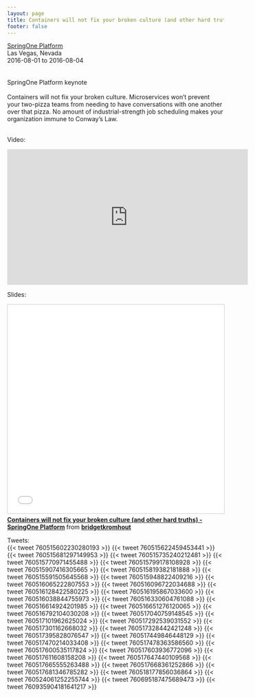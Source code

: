 ```yaml
---
layout: page
title: Containers will not fix your broken culture (and other hard truths)
footer: false
---
```


<div class="views-field views-field-nothing">        <span class="field-content views-field-field-details"><a href="http://springoneplatform.io/">SpringOne Platform</a><br>Las Vegas, Nevada<br><span class="date-display-start">2016-08-01</span> to <span class="date-display-end">2016-08-04</span></span></div>
<br>
<br>
SpringOne Platform keynote
<br>
<br>
Containers will not fix your broken culture. Microservices won’t prevent your two-pizza teams from needing to have conversations with one another over that pizza. No amount of industrial-strength job scheduling makes your organization immune to Conway’s Law.
<br>
<br>

Video:
<br>
<iframe width="560" height="315" src="https://www.youtube.com/embed/3kMbEkm8p2w" frameborder="0" allowfullscreen></iframe>
<br>

Slides:
<br>
<iframe src="//www.slideshare.net/slideshow/embed_code/key/2CQL1MUKm8qx66" width="595" height="485" frameborder="0" marginwidth="0" marginheight="0" scrolling="no" style="border:1px solid #CCC; border-width:1px; margin-bottom:5px; max-width: 100%;" allowfullscreen> </iframe> <div style="margin-bottom:5px"> <strong> <a href="//www.slideshare.net/bridgetkromhout/containers-will-not-fix-your-broken-culture-and-other-hard-truths-springone-platform" title="Containers will not fix your broken culture (and other hard truths) - SpringOne Platform" target="_blank">Containers will not fix your broken culture (and other hard truths) - SpringOne Platform</a> </strong> from <strong><a target="_blank" href="//www.slideshare.net/bridgetkromhout">bridgetkromhout</a></strong> </div>


Tweets:
<br>
{{< tweet 760515602230280193 >}}
{{< tweet 760515622459453441 >}}
{{< tweet 760515681297149953 >}}
{{< tweet 760515735240212481 >}}
{{< tweet 760515770971455488 >}}
{{< tweet 760515799178108928 >}}
{{< tweet 760515907416305665 >}}
{{< tweet 760515819382181888 >}}
{{< tweet 760515591505645568 >}}
{{< tweet 760515948822409216 >}}
{{< tweet 760516065222807553 >}}
{{< tweet 760516096722034688 >}}
{{< tweet 760516128422580225 >}}
{{< tweet 760516195867033600 >}}
{{< tweet 760516038844755973 >}}
{{< tweet 760516330604761088 >}}
{{< tweet 760516614924201985 >}}
{{< tweet 760516651276120065 >}}
{{< tweet 760516792104030208 >}}
{{< tweet 760517040759148545 >}}
{{< tweet 760517101962625024 >}}
{{< tweet 760517292539031552 >}}
{{< tweet 760517301162668032 >}}
{{< tweet 760517328442421248 >}}
{{< tweet 760517395828076547 >}}
{{< tweet 760517449846448129 >}}
{{< tweet 760517470214033408 >}}
{{< tweet 760517478363586560 >}}
{{< tweet 760517600535117824 >}}
{{< tweet 760517603936772096 >}}
{{< tweet 760517611608158208 >}}
{{< tweet 760517647440109568 >}}
{{< tweet 760517665555263488 >}}
{{< tweet 760517668361252866 >}}
{{< tweet 760517681346785282 >}}
{{< tweet 760518177856036864 >}}
{{< tweet 760524061252255744 >}}
{{< tweet 760695187475689473 >}}
{{< tweet 760935904181641217 >}}
